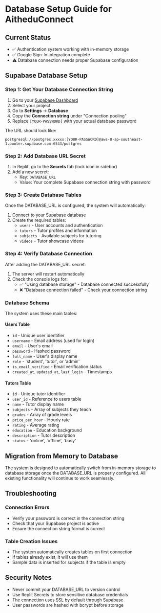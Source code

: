 # Database Setup Guide for AitheduConnect

## Current Status
- ✅ Authentication system working with in-memory storage
- ✅ Google Sign-In integration complete
- ⚠️ Database connection needs proper Supabase configuration

## Supabase Database Setup

### Step 1: Get Your Database Connection String

1. Go to your [Supabase Dashboard](https://supabase.com/dashboard)
2. Select your project
3. Go to **Settings** → **Database**
4. Copy the **Connection string** under "Connection pooling"
5. Replace `[YOUR-PASSWORD]` with your actual database password

The URL should look like:
```
postgresql://postgres.xxxxx:[YOUR-PASSWORD]@aws-0-ap-southeast-1.pooler.supabase.com:6543/postgres
```

### Step 2: Add Database URL Secret

1. In Replit, go to the **Secrets** tab (lock icon in sidebar)
2. Add a new secret:
   - Key: `DATABASE_URL`
   - Value: Your complete Supabase connection string with password

### Step 3: Create Database Tables

Once the DATABASE_URL is configured, the system will automatically:

1. Connect to your Supabase database
2. Create the required tables:
   - `users` - User accounts and authentication
   - `tutors` - Tutor profiles and information
   - `subjects` - Available subjects for tutoring
   - `videos` - Tutor showcase videos

### Step 4: Verify Database Connection

After adding the DATABASE_URL secret:

1. The server will restart automatically
2. Check the console logs for:
   - ✅ "Using database storage" - Database connected successfully
   - ❌ "Database connection failed" - Check your connection string

### Database Schema

The system uses these main tables:

#### Users Table
- `id` - Unique user identifier
- `username` - Email address (used for login)
- `email` - User's email
- `password` - Hashed password
- `full_name` - User's display name
- `role` - 'student', 'tutor', or 'admin'
- `is_email_verified` - Email verification status
- `created_at`, `updated_at`, `last_login` - Timestamps

#### Tutors Table
- `id` - Unique tutor identifier
- `user_id` - Reference to users table
- `name` - Tutor display name
- `subjects` - Array of subjects they teach
- `grades` - Array of grade levels
- `price_per_hour` - Hourly rate
- `rating` - Average rating
- `education` - Education background
- `description` - Tutor description
- `status` - 'online', 'offline', 'busy'

## Migration from Memory to Database

The system is designed to automatically switch from in-memory storage to database storage once the DATABASE_URL is properly configured. All existing functionality will continue to work seamlessly.

## Troubleshooting

### Connection Errors
- Verify your password is correct in the connection string
- Check that your Supabase project is active
- Ensure the connection string format is correct

### Table Creation Issues
- The system automatically creates tables on first connection
- If tables already exist, it will use them
- Sample data is inserted for subjects if the table is empty

## Security Notes

- Never commit your DATABASE_URL to version control
- Use Replit Secrets to store sensitive database credentials
- The connection uses SSL by default through Supabase
- User passwords are hashed with bcrypt before storage